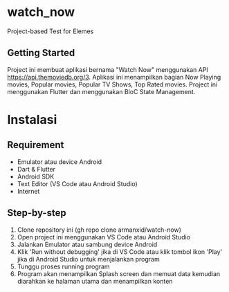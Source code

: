 # watch_now

Project-based Test for Elemes

## Getting Started

Project ini membuat aplikasi bernama "Watch Now" menggunakan API https://api.themoviedb.org/3.
Aplikasi ini menampilkan bagian Now Playing movies, Popular movies, Popular TV Shows, Top Rated movies. Project ini menggunakan Flutter dan menggunakan BloC State Management.

# Instalasi

## Requirement

- Emulator atau device Android
- Dart & Flutter
- Android SDK
- Text Editor (VS Code atau Android Studio)
- Internet

## Step-by-step

1. Clone repository ini (gh repo clone armanxid/watch-now)
2. Open project ini menggunakan VS Code atau Android Studio
3. Jalankan Emulator atau sambung device Android
4. Klik 'Run without debugging' jika di VS Code atau klik tombol ikon 'Play' jika di Android Studio untuk menjalankan program
5. Tunggu proses running program
6. Program akan menampilkan Splash screen dan memuat data kemudian diarahkan ke halaman utama dan menampilkan konten
